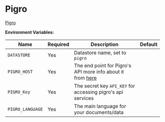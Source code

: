 # Pigro

[Pigro](https://api.pigro.ai/) 

**Environment Variables:**

| Name                    | Required | Description                                                                                                            | Default     |
| ----------------------- | -------- | ---------------------------------------------------------------------------------------------------------------------- | ----------- |
| `DATASTORE`             | Yes      | Datastore name, set to `pigro`                                                                                         |             |
| `PIGRO_HOST`            | Yes      | The end point for Pigro's API more info about it from [here](https://openai.pigro.ai)|             |
| `PIGRO_Key`             | Yes      | The secret key `API_KEY` for accessing pigro's api services                                                            |             |
| `PIGRO_LANGUAGE`        | Yes      | The main language for your documents/data                                                                              |             |

